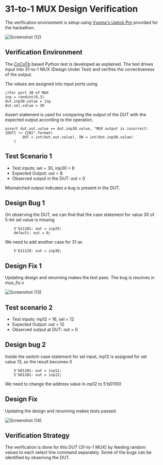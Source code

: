 # 31-to-1 MUX Design Verification

The verification environment is setup using [Vyoma's Uptick Pro](https://vyomasystems.com) provided for the hackathon.

![Screenshot (12)](https://user-images.githubusercontent.com/47589022/182037448-29546b61-cf83-4c9a-be21-8dd3ec8ea6f7.png)

## Verification Environment

The [CoCoTb](https://www.cocotb.org/) based Python test is developed as explained. The test drives input into 31-to-1 MUX (Design Under Test) and verifies the correctiveness of the output.

The values are assigned into input ports using 
```
//For port 30 of MUX
inp = randint(0,3)
dut.inp30.value = inp
dut.sel.value = 30
```
Assert statement is used for comparing the output of the DUT with the expected output according to the operation.

```
assert dut.out.value == dut.inp30.value, "MUX output is incorrect: {OUT} != {IN}".format(
        OUT = int(dut.out.value), IN = int(dut.inp30.value)
    )
```

## Test Scenario 1
- Test inputs: sel = 30, inp30 = 8
- Expected Output: out = 8
- Observed output in the DUT: out = 0

Mismatched output indicates a bug is present in the DUT. 

## Design Bug 1
On observing the DUT, we can find that the case statement for value 30 of 5-bit sel value is missing
```
    5'b11101: out = inp29;
    default: out = 0;
```
We need to add another case for 31 as
```
    5'b11110: out = inp30;
```
## Design Fix 1

Updating design and rerunning makes the test pass. The bug is resolves in mux_fix.v

![Screenshot (13)](https://user-images.githubusercontent.com/47589022/182038345-6db9c23c-1c6a-4552-beb2-ab065e75c6d3.png)

## Test scenario 2
- Test inputs: inp12 = 16, sel = 12
- Expected Output: out = 12
- Observed output at DUT: out = 0

## Design bug 2

Inside the switch-case statement for sel input, inp12 is assigned for sel value 13, so the result becomes 0

```
    5'b01101: out = inp12;
    5'b01101: out = inp13;
```
We need to change the address value in inp12 to 5'b01100

## Design Fix

Updating the design and rerunning makes tests passed.

![Screenshot (14)](https://user-images.githubusercontent.com/47589022/182039313-4d51023b-feb6-4afb-aec2-96ae5b65532a.png)

## Verification Strategy

The verification is done for this DUT (31-to-1 MUX) by feeding random values to each select line command separately. Some of the bugs can be identified by obserivng the DUT.